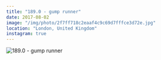 ```yaml
---
title: "189.0 - gump runner"
date: 2017-08-02
image: "/img/photo/2f7ff718c2eaaf4c9c69d7fffce3d72e.jpg"
location: "London, United Kingdom"
instagram: true
---
```


![189.0 - gump runner](/img/photo/2f7ff718c2eaaf4c9c69d7fffce3d72e.jpg)
